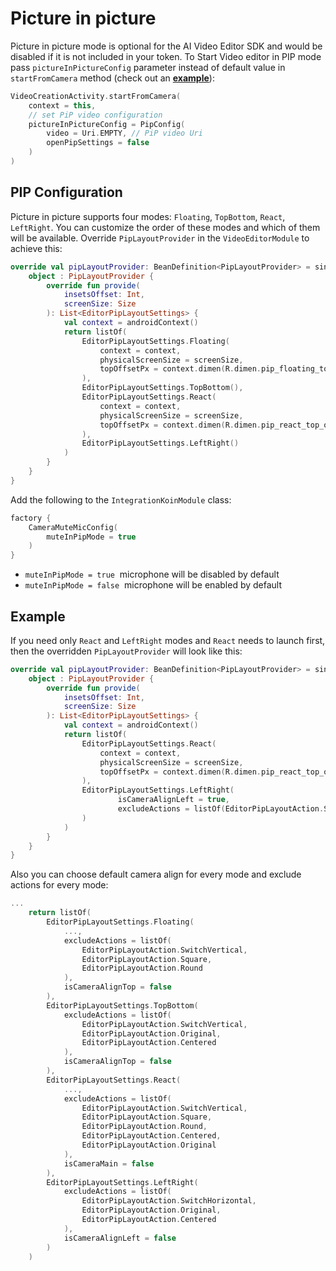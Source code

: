 # Picture in picture

Picture in picture mode is optional for the AI Video Editor SDK and would be disabled if it is not included in your token.
To Start Video editor in PIP mode pass `pictureInPictureConfig` parameter instead of default value in ```startFromCamera``` method (check out an [**example**](../app/src/main/java/com/banuba/example/integrationapp/MainActivity.kt#L65)):

```kotlin
VideoCreationActivity.startFromCamera(
    context = this,
    // set PiP video configuration
    pictureInPictureConfig = PipConfig(
        video = Uri.EMPTY, // PiP video Uri
        openPipSettings = false
    )
)
```

## PIP Configuration

Picture in picture supports four modes: ```Floating```, ```TopBottom```, ```React```, ```LeftRight```. You can customize the order of these modes and which of them will be available. Override ```PipLayoutProvider``` in the ```VideoEditorModule``` to achieve this:

```kotlin
override val pipLayoutProvider: BeanDefinition<PipLayoutProvider> = single(override = true) {
    object : PipLayoutProvider {
        override fun provide(
            insetsOffset: Int,
            screenSize: Size
        ): List<EditorPipLayoutSettings> {
            val context = androidContext()
            return listOf(
                EditorPipLayoutSettings.Floating(
                    context = context,
                    physicalScreenSize = screenSize,
                    topOffsetPx = context.dimen(R.dimen.pip_floating_top_offset) + insetsOffset
                ),
                EditorPipLayoutSettings.TopBottom(),
                EditorPipLayoutSettings.React(
                    context = context,
                    physicalScreenSize = screenSize,
                    topOffsetPx = context.dimen(R.dimen.pip_react_top_offset) + insetsOffset
                ),
                EditorPipLayoutSettings.LeftRight()
            )
        }
    }
}
```
Add the following to the ```IntegrationKoinModule``` class:
```kotlin
factory {
    CameraMuteMicConfig(
        muteInPipMode = true
    )
}
```
- ```muteInPipMode = true```  microphone will be disabled by default
- ```muteInPipMode = false```  microphone will be enabled by default
## Example

If you need only ```React``` and ```LeftRight``` modes and ```React``` needs to launch first, then the overridden ```PipLayoutProvider``` will look like this:

```kotlin
override val pipLayoutProvider: BeanDefinition<PipLayoutProvider> = single(override = true) {
    object : PipLayoutProvider {
        override fun provide(
            insetsOffset: Int,
            screenSize: Size
        ): List<EditorPipLayoutSettings> {
            val context = androidContext()
            return listOf(
                EditorPipLayoutSettings.React(
                    context = context,
                    physicalScreenSize = screenSize,
                    topOffsetPx = context.dimen(R.dimen.pip_react_top_offset) + insetsOffset
                ),
                EditorPipLayoutSettings.LeftRight(
                        isCameraAlignLeft = true,
                        excludeActions = listOf(EditorPipLayoutAction.SwitchHorizontal)
                )
            )
        }
    }
}
```


Also you can choose default camera align for every mode and exclude actions for every mode: 

```kotlin
...
    return listOf(
        EditorPipLayoutSettings.Floating(
            ...,
            excludeActions = listOf(
                EditorPipLayoutAction.SwitchVertical,
                EditorPipLayoutAction.Square,
                EditorPipLayoutAction.Round
            ),
            isCameraAlignTop = false
        ),
        EditorPipLayoutSettings.TopBottom(
            excludeActions = listOf(
                EditorPipLayoutAction.SwitchVertical,
                EditorPipLayoutAction.Original,
                EditorPipLayoutAction.Centered
            ),
            isCameraAlignTop = false
        ),
        EditorPipLayoutSettings.React(
            ...,
            excludeActions = listOf(
                EditorPipLayoutAction.SwitchVertical,
                EditorPipLayoutAction.Square,
                EditorPipLayoutAction.Round,
                EditorPipLayoutAction.Centered,
                EditorPipLayoutAction.Original
            ),
            isCameraMain = false
        ),
        EditorPipLayoutSettings.LeftRight(
            excludeActions = listOf(
                EditorPipLayoutAction.SwitchHorizontal,
                EditorPipLayoutAction.Original,
                EditorPipLayoutAction.Centered
            ),
            isCameraAlignLeft = false
        )
    )
```
